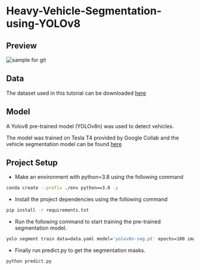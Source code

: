 # Heavy-Vehicle-Segmentation-using-YOLOv8
## Preview
![sample for git](https://github.com/Muhammad-Zeerak-Khan/Heavy-Vehicle-Segmentation-using-YOLOv8/assets/79400407/1486f9eb-2cf0-4420-9406-d2044106dab1)


## Data

The dataset used in this tutorial can be downloaded [here](https://universe.roboflow.com/spcv-lab-iitt/heavy-vehicle-detection-qiop2)

## Model

A Yolov8 pre-trained model (YOLOv8n) was used to detect vehicles.

The model was trained on Tesla T4 provided by Google Collab and the vehicle segmentation model can be found [here](https://drive.google.com/file/d/11brwx1dOZ5dGAlrCMQ_IQrYt51Y4lIJ2/view?usp=sharing)

## Project Setup

* Make an environment with python=3.8 using the following command 
``` bash
conda create --prefix ./env python==3.8 -y
```

* Install the project dependencies using the following command 
```bash
pip install -r requirements.txt
```
* Run the following command to start training the pre-trained segmentation model.
``` bash
yolo segment train data=data.yaml model='yolov8n-seg.pt' epochs=100 imgsz=640
```

* Finally run predict.py to get the segmentation masks.
```python
python predict.py
```
